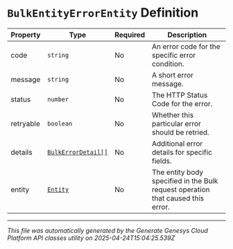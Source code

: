 # `BulkEntityErrorEntity` Definition

| Property | Type | Required | Description |
|----------|------|----------|-------------|
| code | `string` | No | An error code for the specific error condition. |
| message | `string` | No | A short error message. |
| status | `number` | No | The HTTP Status Code for the error. |
| retryable | `boolean` | No | Whether this particular error should be retried. |
| details | [`BulkErrorDetail[]`](bulkerrordetail-definition.md) | No | Additional error details for specific fields. |
| entity | [`Entity`](entity-definition.md) | No | The entity body specified in the Bulk request operation that caused this error. |

---

*This file was automatically generated by the Generate Genesys Cloud Platform API classes utility on 2025-04-24T15:04:25.539Z*